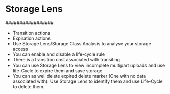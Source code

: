 
# Storage Lens
#################
- Transition actions
- Expiration actions
- Use Storage Lens/Storage Class Analysis to analyse your storage access
- You can enable and disable a life-cycle rule
- There is a transition cost associated with transiting
- You can use Storage Lens to view incomplete multipart uploads and use life-Cycle to expire them and save storage
- You can as well delete expired delete marker (One with no data associated with). Use Storage Lens to identify them
  and use Life-Cycle to delete them.

